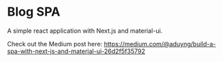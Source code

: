 # Blog SPA
A simple react application with Next.js and material-ui. 

Check out the Medium post here: https://medium.com/@aduyng/build-a-spa-with-next-js-and-material-ui-26d2f5f35792 
